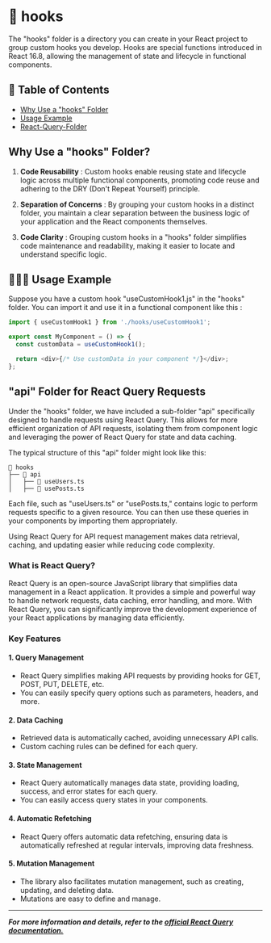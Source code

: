 # 📁 hooks

The "hooks" folder is a directory you can create in your React project to group custom hooks you develop. Hooks are special functions introduced in React 16.8, allowing the management of state and lifecycle in functional components.

## 📑 Table of Contents

- [Why Use a "hooks" Folder](#folder-organization)
- [Usage Example](#usage)
- [React-Query-Folder](#folder-react-query)

## <span id="folder-organization">Why Use a "hooks" Folder?</span>

1. **Code Reusability** : Custom hooks enable reusing state and lifecycle logic across multiple functional components, promoting code reuse and adhering to the DRY (Don't Repeat Yourself) principle.

2. **Separation of Concerns** : By grouping your custom hooks in a distinct folder, you maintain a clear separation between the business logic of your application and the React components themselves.

3. **Code Clarity** : Grouping custom hooks in a "hooks" folder simplifies code maintenance and readability, making it easier to locate and understand specific logic.

## <span id="usage">🧑🏻‍💻 Usage Example</span>

Suppose you have a custom hook "useCustomHook1.js" in the "hooks" folder. You can import it and use it in a functional component like this :

```javascript
import { useCustomHook1 } from './hooks/useCustomHook1';

export const MyComponent = () => {
  const customData = useCustomHook1();

  return <div>{/* Use customData in your component */}</div>;
};
```

## <span id="folder-react-query">"api" Folder for React Query Requests</span>

Under the "hooks" folder, we have included a sub-folder "api" specifically designed to handle requests using React Query. This allows for more efficient organization of API requests, isolating them from component logic and leveraging the power of React Query for state and data caching.

The typical structure of this "api" folder might look like this:

```
📁 hooks
├── 📁 api
│   ├── 📄 useUsers.ts
│   ├── 📄 usePosts.ts
```

Each file, such as "useUsers.ts" or "usePosts.ts," contains logic to perform requests specific to a given resource. You can then use these queries in your components by importing them appropriately.

Using React Query for API request management makes data retrieval, caching, and updating easier while reducing code complexity.

### What is React Query?

React Query is an open-source JavaScript library that simplifies data management in a React application. It provides a simple and powerful way to handle network requests, data caching, error handling, and more. With React Query, you can significantly improve the development experience of your React applications by managing data efficiently.

### Key Features

#### 1. Query Management

- React Query simplifies making API requests by providing hooks for GET, POST, PUT, DELETE, etc.
- You can easily specify query options such as parameters, headers, and more.

#### 2. Data Caching

- Retrieved data is automatically cached, avoiding unnecessary API calls.
- Custom caching rules can be defined for each query.

#### 3. State Management

- React Query automatically manages data state, providing loading, success, and error states for each query.
- You can easily access query states in your components.

#### 4. Automatic Refetching

- React Query offers automatic data refetching, ensuring data is automatically refreshed at regular intervals, improving data freshness.

#### 5. Mutation Management

- The library also facilitates mutation management, such as creating, updating, and deleting data.
- Mutations are easy to define and manage.

---

**_For more information and details, refer to the
[official React Query documentation.](https://tanstack.com/query/v3/)_**
